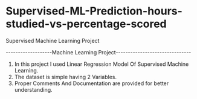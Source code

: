 # Supervised-ML-Prediction-hours-studied-vs-percentage-scored
Supervised Machine Learning Project

-------------------Machine Learning Project-------------------------------
1. In this project I used Linear Regression Model Of Supervised Machine Learning.
2. The dataset is simple having 2 Variables.
3. Proper Comments And Documentation are provided for better understanding.
